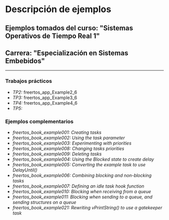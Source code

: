 # Descripción de ejemplos

## Ejemplos tomados del curso: "Sistemas Operativos de Tiempo Real 1"  
## Carrera: "Especialización en Sistemas Embebidos"  

***

### Trabajos prácticos  

- *TP2:* freertos_app_Example2_6  
- *TP3:* freertos_app_Example3_6  
- *TP4:* freertos_app_Example4_6  
- *TP5:*  

### Ejemplos complementarios  

- *freertos_book_example001: Creating tasks*  
- *freertos_book_example002: Using the task parameter*  
- *freertos_book_example003: Experimenting with priorities*  
- *freertos_book_example008: Changing tasks priorities*
- *freertos_book_example009: Deleting tasks*  
- *freertos_book_example004: Using the Blocked state to create delay*  
- *freertos_book_example005: Converting the example task to use DelayUntil()*  
- *freertos_book_example006: Combining blocking and non-blocking tasks*  
- *freertos_book_example007: Defining an idle task hook function*  
- *freertos_book_example010: Blocking when receiving from a queue*  
- *freertos_book_example011: Blocking when sending to a queue, and sending structures on a queue*  
- *freertos_book_example021: Rewriting vPrintString() to use a gatekeeper task*  